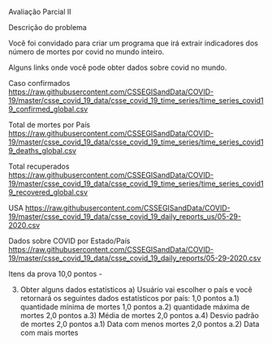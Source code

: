 Avaliação Parcial II

Descrição do problema

Você foi convidado para criar um programa que irá extrair indicadores dos número de mortes por covid no mundo inteiro.

Alguns links onde você pode obter dados sobre covid no mundo.

Caso confirmados
https://raw.githubusercontent.com/CSSEGISandData/COVID-19/master/csse_covid_19_data/csse_covid_19_time_series/time_series_covid19_confirmed_global.csv

Total de mortes por País
https://raw.githubusercontent.com/CSSEGISandData/COVID-19/master/csse_covid_19_data/csse_covid_19_time_series/time_series_covid19_deaths_global.csv

Total recuperados
https://raw.githubusercontent.com/CSSEGISandData/COVID-19/master/csse_covid_19_data/csse_covid_19_time_series/time_series_covid19_recovered_global.csv

USA
https://raw.githubusercontent.com/CSSEGISandData/COVID-19/master/csse_covid_19_data/csse_covid_19_daily_reports_us/05-29-2020.csv

Dados sobre COVID por Estado/País
https://raw.githubusercontent.com/CSSEGISandData/COVID-19/master/csse_covid_19_data/csse_covid_19_daily_reports/05-29-2020.csv

Itens da prova
10,0 pontos - 

3) Obter alguns dados estatísticos
a) Usuário vai escolher o país e você retornará os seguintes dados estatísticos por país:
1,0 pontos a.1) quantidade mínima de mortes
1,0 pontos a.2) quantidade máxima de mortes
2,0 pontos a.3) Média de mortes
2,0 pontos a.4) Desvio padrão de mortes
2,0 pontos a.1) Data com menos mortes
2,0 pontos a.2) Data com mais mortes
